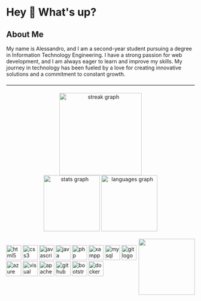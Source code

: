 <h1 align="left">Hey 👋 What's up?</h1>

<h2 align="left">About Me</h2>
<p align="left">
  My name is Alessandro, and I am a second-year student pursuing a degree in Information Technology Engineering. 
  I have a strong passion for web development, and I am always eager to learn and improve my skills. 
  My journey in technology has been fueled by a love for creating innovative solutions and a commitment to constant growth.
</p>
<hr style="border: none; border-top: 1px solid #ccc; margin: 20px 0;">
<div align="center">
  <img src="https://streak-stats.demolab.com?user=DufoX18&locale=en&mode=daily&theme=dark&hide_border=false&border_radius=5&order=3" height="220" alt="streak graph"  />
</div>
<div align="center">
<img src="https://github-readme-stats.vercel.app/api?username=DufoX18&count_private=true&show_icons=true&theme=dracula&locale=en&hide_border=false&token=YOUR_GITHUB_TOKEN" height="150" alt="stats graph" />
  <img src="https://github-readme-stats.vercel.app/api/top-langs?username=DufoX18&locale=en&hide_title=false&layout=compact&card_width=320&langs_count=5&theme=dracula&hide_border=false" height="150" alt="languages graph"  />
</div>
<br>
<img align="right" height="150" src="https://i.imgflip.com/65efzo.gif"  />
<br>
<div align="left">
  <img src="https://cdn.jsdelivr.net/gh/devicons/devicon/icons/html5/html5-original.svg" height="40" alt="html5 logo"  />
  <img src="https://cdn.jsdelivr.net/gh/devicons/devicon/icons/css3/css3-original.svg" height="40" alt="css3 logo"  />
  <img src="https://cdn.jsdelivr.net/gh/devicons/devicon/icons/javascript/javascript-original.svg" height="40" alt="javascript logo"  />
  <img src="https://cdn.jsdelivr.net/gh/devicons/devicon/icons/java/java-original.svg" height="40" alt="java logo" />
  <img src="https://cdn.jsdelivr.net/gh/devicons/devicon/icons/php/php-original.svg" height="40" alt="php logo"  />
  <img src="https://cdn.freebiesupply.com/logos/large/2x/xampp-logo-png-transparent.png" height="40" alt="xampp logo" />
  <img src="https://cdn.jsdelivr.net/gh/devicons/devicon/icons/mysql/mysql-original.svg" height="40" alt="mysql logo" />
  <img src="https://cdn.jsdelivr.net/gh/devicons/devicon/icons/git/git-original.svg" height="40" alt="git logo" />
  <img src="https://cdn.jsdelivr.net/gh/devicons/devicon/icons/azure/azure-original.svg" height="40" alt="azure logo" />
  <img src="https://cdn.jsdelivr.net/gh/devicons/devicon/icons/vscode/vscode-original.svg" height="40" alt="visual studio code logo" />
  <img src="https://netbeans.apache.org/_/images/apache-netbeans.svg" height="40" alt="apache netbeans logo" />
  <img src="https://desktop.github.com/images/desktop-icon.svg" height="40" alt="github desktop logo" />
  <img src="https://cdn.jsdelivr.net/gh/devicons/devicon/icons/bootstrap/bootstrap-original.svg" height="40" alt="bootstrap logo"  />
  <img src="https://cdn.jsdelivr.net/gh/devicons/devicon/icons/docker/docker-original.svg" height="40" alt="docker logo" />
 </div>

  

